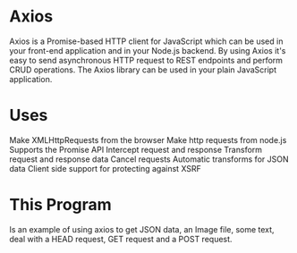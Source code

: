 # Axios
Axios is a Promise-based HTTP client for JavaScript which can be used in your front-end application and in your Node.js backend. By using Axios it's easy to send asynchronous HTTP request to REST endpoints and perform CRUD operations. The Axios library can be used in your plain JavaScript application.

# Uses
Make XMLHttpRequests from the browser
Make http requests from node.js
Supports the Promise API
Intercept request and response
Transform request and response data
Cancel requests
Automatic transforms for JSON data
Client side support for protecting against XSRF

# This Program
Is an example of using axios to get JSON data, an Image file, some text, deal with a HEAD request, GET request and a POST request.
